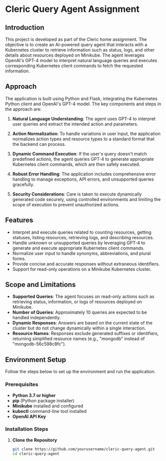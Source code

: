 # Cleric Query Agent Assignment

## Introduction

This project is developed as part of the Cleric home assignment. The objective is to create an AI-powered query agent that interacts with a Kubernetes cluster to retrieve information such as status, logs, and other details about resources deployed on Minikube. The agent leverages OpenAI's GPT-4 model to interpret natural language queries and executes corresponding Kubernetes client commands to fetch the requested information.

## Approach

The application is built using Python and Flask, integrating the Kubernetes Python client and OpenAI's GPT-4 model. The key components and steps in the approach are:

1. **Natural Language Understanding**: The agent uses GPT-4 to interpret user queries and extract the intended action and parameters.

2. **Action Normalization**: To handle variations in user input, the application normalizes action types and resource types to a standard format that the backend can process.

3. **Dynamic Command Execution**: If the user's query doesn't match predefined actions, the agent queries GPT-4 to generate appropriate Kubernetes client commands, which are then safely executed.

4. **Robust Error Handling**: The application includes comprehensive error handling to manage exceptions, API errors, and unsupported queries gracefully.

5. **Security Considerations**: Care is taken to execute dynamically generated code securely, using controlled environments and limiting the scope of execution to prevent unauthorized actions.

## Features

- Interpret and execute queries related to counting resources, getting statuses, listing resources, retrieving logs, and describing resources.
- Handle unknown or unsupported queries by leveraging GPT-4 to generate and execute appropriate Kubernetes client commands.
- Normalize user input to handle synonyms, abbreviations, and plural forms.
- Provide concise and accurate responses without extraneous identifiers.
- Support for read-only operations on a Minikube Kubernetes cluster.

## Scope and Limitations

- **Supported Queries**: The agent focuses on read-only actions such as retrieving status, information, or logs of resources deployed on Minikube.
- **Number of Queries**: Approximately 10 queries are expected to be handled independently.
- **Dynamic Responses**: Answers are based on the current state of the cluster but do not change dynamically within a single interaction.
- **Resource Names**: Responses exclude generated suffixes or identifiers, returning simplified resource names (e.g., "mongodb" instead of "mongodb-56c598c8fc").

## Environment Setup

Follow the steps below to set up the environment and run the application.

### Prerequisites

- **Python 3.7 or higher**
- **pip** (Python package installer)
- **Minikube** installed and configured
- **kubectl** command-line tool installed
- **OpenAI API Key**

### Installation Steps

1. **Clone the Repository**

   ```bash
   git clone https://github.com/yourusername/cleric-query-agent.git
   cd cleric-query-agent
